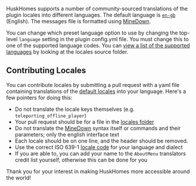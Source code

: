 HuskHomes supports a number of community-sourced translations of the plugin locales into different languages. The default language is [`en-gb`](https://github.com/WiIIiam278/HuskHomes/blob/master/common/src/main/resources/locales/en-gb.yml) (English). The messages file is formatted using [MineDown](https://github.com/Phoenix616/MineDown).

You can change which preset language option to use by changing the top-level `language` setting in the plugin config.yml file. You must change this to one of the supported language codes. You can [view a list of the supported languages](https://github.com/WiIIiam278/HuskHomes/tree/master/common/src/main/resources/locales) by looking at the locales source folder.

## Contributing Locales
You can contribute locales by submitting a pull request with a yaml file containing translations of the [default locales](https://github.com/WiIIiam278/HuskHomes/blob/master/common/src/main/resources/locales/en-gb.yml) into your language. Here's a few pointers for doing this: 
* Do not translate the locale keys themselves (e.g. `teleporting_offline_player`)
* Your pull request should be for a file in the [locales folder](https://github.com/WiIIiam278/HuskHomes/tree/master/common/src/main/resources/locales)
* Do not translate the [MineDown](https://github.com/Phoenix616/MineDown) syntax itself or commands and their parameters; only the english interface text
* Each locale should be on one line, and the header should be removed.
* Use the correct ISO 639-1 [locale code](https://en.wikipedia.org/wiki/List_of_ISO_639-1_codes) for your language and dialect
* If you are able to, you can add your name to the `AboutMenu` translators credit list yourself, otherwise this can be done for you

Thank you for your interest in making HuskHomes more accessible around the world!
